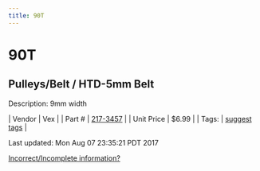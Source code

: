 ```yaml
---
title: 90T
---
```


# 90T
## Pulleys/Belt / HTD-5mm Belt
Description: 	9mm width 

| Vendor | Vex | 
| Part # | [217-3457](http://www.vexrobotics.com/vexpro/motion/belts-and-pulleys/htdbelts9.html) | 
| Unit Price | $6.99 | 
| Tags: | [suggest tags](https://docs.google.com/forms/d/e/1FAIpQLSeWyY8v3RgOty-MyWmh9U0iivNYN_molChYyS-0U-o-kOAv_g/viewform) | 

Last updated: Mon Aug 07 23:35:21 PDT 2017

 [Incorrect/Incomplete information?](https://docs.google.com/forms/d/e/1FAIpQLSeWyY8v3RgOty-MyWmh9U0iivNYN_molChYyS-0U-o-kOAv_g/viewform)